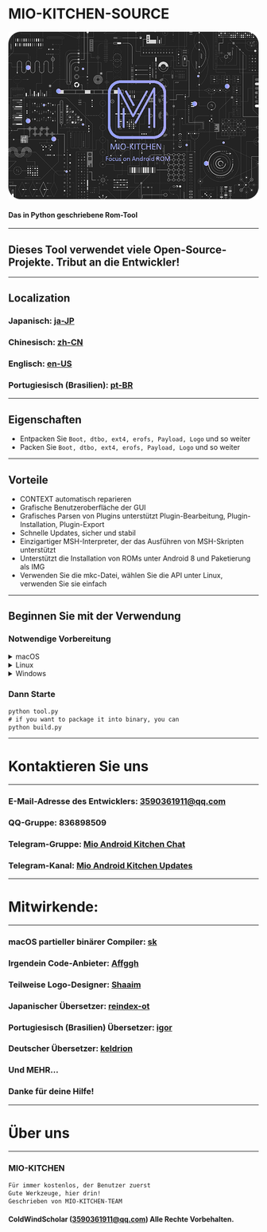 # MIO-KITCHEN-SOURCE #
![Banner](/splash.png)
#### Das in Python geschriebene Rom-Tool
***
## Dieses Tool verwendet viele Open-Source-Projekte. Tribut an die Entwickler!
***
## Localization
### Japanisch: [ja-JP](/README_ja-JP.md)
### Chinesisch: [zh-CN](/README_zh-CN.md)
### Englisch: [en-US](/README.md)
### Portugiesisch (Brasilien): [pt-BR](/README_pt-BR.md)
***
## Eigenschaften
* Entpacken Sie `Boot, dtbo, ext4, erofs, Payload, Logo` und so weiter
* Packen Sie `Boot, dtbo, ext4, erofs, Payload, Logo` und so weiter
***
## Vorteile
* CONTEXT automatisch reparieren
* Grafische Benutzeroberfläche der GUI
* Grafisches Parsen von Plugins unterstützt Plugin-Bearbeitung, Plugin-Installation, Plugin-Export
* Schnelle Updates, sicher und stabil
* Einzigartiger MSH-Interpreter, der das Ausführen von MSH-Skripten unterstützt
* Unterstützt die Installation von ROMs unter Android 8 und Paketierung als IMG
* Verwenden Sie die mkc-Datei, wählen Sie die API unter Linux, verwenden Sie sie einfach
***

## Beginnen Sie mit der Verwendung
### Notwendige Vorbereitung
<details><summary>macOS</summary>

```` shell
brew install python-tk python3  tcl-tk
python3 -m pip install -U --force-reinstall pip
pip install -r requirements.txt
````

</details>

<details><summary>Linux</summary>

```` shell
python3 -m pip install -U --force-reinstall pip
pip install -r requirements.txt
sudo apt update -y && sudo apt install python3-tk -y
````

</details>

<details><summary>Windows</summary>

```` shell
python -m pip install -U --force-reinstall pip
pip install -r requirements.txt
````

</details>

### Dann Starte
```` shell
python tool.py
# if you want to package it into binary, you can
python build.py
````
***
# Kontaktieren Sie uns
***
### E-Mail-Adresse des Entwicklers: 3590361911@qq.com
### QQ-Gruppe: 836898509
### Telegram-Gruppe: [Mio Android Kitchen Chat](https://t.me/mio_android_kitchen_group)
### Telegram-Kanal: [Mio Android Kitchen Updates](https://t.me/mio_android_kitchen)
***
# Mitwirkende:
***
### macOS partieller binärer Compiler: [sk](https://github.com/sekaiacg)
### Irgendein Code-Anbieter: [Affggh](https://github.com/affggh)
### Teilweise Logo-Designer: [Shaaim](https://github.com/786-shaaim)
### Japanischer Übersetzer: [reindex-ot](https://github.com/reindex-ot)
### Portugiesisch (Brasilien) Übersetzer: [igor](https://github.com/igormiguell)
### Deutscher Übersetzer: [keldrion](https://github.com/keldrion)
### Und MEHR...
### Danke für deine Hilfe!
***
# Über uns
***
### MIO-KITCHEN
```
Für immer kostenlos, der Benutzer zuerst
Gute Werkzeuge, hier drin!
Geschrieben von MIO-KITCHEN-TEAM
```
#### ColdWindScholar (3590361911@qq.com) Alle Rechte Vorbehalten. ####

